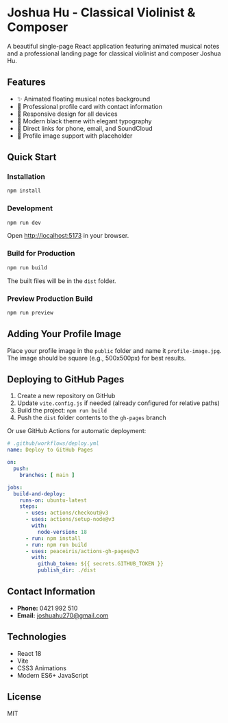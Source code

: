 # Joshua Hu - Classical Violinist & Composer

A beautiful single-page React application featuring animated musical notes and a professional landing page for classical violinist and composer Joshua Hu.

## Features

- ✨ Animated floating musical notes background
- 🎵 Professional profile card with contact information
- 📱 Responsive design for all devices
- 🎨 Modern black theme with elegant typography
- 🔗 Direct links for phone, email, and SoundCloud
- 📸 Profile image support with placeholder

## Quick Start

### Installation

```bash
npm install
```

### Development

```bash
npm run dev
```

Open [http://localhost:5173](http://localhost:5173) in your browser.

### Build for Production

```bash
npm run build
```

The built files will be in the `dist` folder.

### Preview Production Build

```bash
npm run preview
```

## Adding Your Profile Image

Place your profile image in the `public` folder and name it `profile-image.jpg`. The image should be square (e.g., 500x500px) for best results.

## Deploying to GitHub Pages

1. Create a new repository on GitHub
2. Update `vite.config.js` if needed (already configured for relative paths)
3. Build the project: `npm run build`
4. Push the `dist` folder contents to the `gh-pages` branch

Or use GitHub Actions for automatic deployment:

```yaml
# .github/workflows/deploy.yml
name: Deploy to GitHub Pages

on:
  push:
    branches: [ main ]

jobs:
  build-and-deploy:
    runs-on: ubuntu-latest
    steps:
      - uses: actions/checkout@v3
      - uses: actions/setup-node@v3
        with:
          node-version: 18
      - run: npm install
      - run: npm run build
      - uses: peaceiris/actions-gh-pages@v3
        with:
          github_token: ${{ secrets.GITHUB_TOKEN }}
          publish_dir: ./dist
```

## Contact Information

- **Phone:** 0421 992 510
- **Email:** joshuahu270@gmail.com

## Technologies

- React 18
- Vite
- CSS3 Animations
- Modern ES6+ JavaScript

## License

MIT

